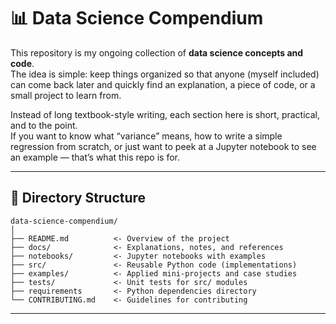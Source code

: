 # 📊 Data Science Compendium

This repository is my ongoing collection of **data science concepts and code**.  
The idea is simple: keep things organized so that anyone (myself included) can come back later and quickly find an explanation, a piece of code, or a small project to learn from.

Instead of long textbook-style writing, each section here is short, practical, and to the point.  
If you want to know what “variance” means, how to write a simple regression from scratch, or just want to peek at a Jupyter notebook to see an example — that’s what this repo is for.

------------------------------------------------------------------------

## 📂 Directory Structure

    data-science-compendium/
    │
    ├── README.md          <- Overview of the project
    ├── docs/              <- Explanations, notes, and references
    ├── notebooks/         <- Jupyter notebooks with examples
    ├── src/               <- Reusable Python code (implementations)
    ├── examples/          <- Applied mini-projects and case studies
    ├── tests/             <- Unit tests for src/ modules
    ├── requirements       <- Python dependencies directory
    └── CONTRIBUTING.md    <- Guidelines for contributing

------------------------------------------------------------------------
